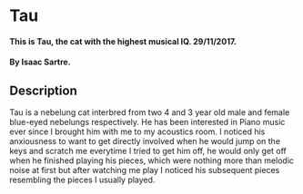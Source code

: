 # Tau
#### This is Tau, the cat with the highest musical IQ. 29/11/2017.
#### By Isaac Sartre.
## Description
 Tau is a nebelung cat interbred from two 4 and 3 year old male and female blue-eyed nebelungs respectively. He has been interested in Piano music ever since I brought him with me to my acoustics room. I noticed his anxiousness to want to get directly involved when he would jump on the keys and scratch me everytime I tried to get him off, he would only get off when he finished playing his pieces, which were nothing more than melodic noise at first but after watching me play I noticed his subsequent pieces resembling the pieces I usually played.
